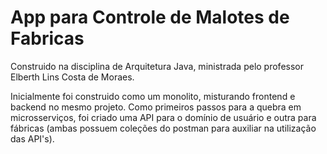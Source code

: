 # App para Controle de Malotes de Fabricas

Construido na disciplina de Arquitetura Java, ministrada pelo professor Elberth Lins Costa de Moraes.

Inicialmente foi construido como um monolito, misturando frontend e backend no mesmo projeto. 
Como primeiros passos para a quebra em microsserviços, foi criado uma API para o domínio de usuário e outra para fábricas 
(ambas possuem coleções do postman para auxiliar na utilização das API's).
